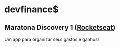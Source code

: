 # devfinance$
<h2> Maratona Discovery 1 (<a href="https://rocketseat.com.br/" target= "_blank" >Rocketseat</a>)</h2>

Um app para organizar seus gastos e ganhos!
